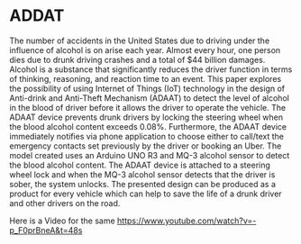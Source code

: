 # ADDAT
The number of accidents in the United States due to driving under the influence of alcohol is on arise each year. Almost every hour, one person dies due to drunk driving crashes and a total of $44 billion damages. Alcohol is a substance that significantly reduces the driver function in terms of thinking, reasoning, and reaction time to an event. This paper explores the possibility of using Internet of Things (IoT) technology in the design of Anti-drink and Anti-Theft Mechanism (ADAAT) to detect the level of alcohol in the blood of driver before it allows the driver to operate the vehicle. The ADAAT device prevents drunk drivers by locking the steering wheel when the blood alcohol content exceeds 0.08%. Furthermore, the ADAAT device immediately notifies via phone application to choose either to call/text the emergency contacts set previously by the driver or booking an Uber.
The model created uses an Arduino UNO R3 and MQ-3 alcohol sensor to detect the blood alcohol content. The ADAAT device is attached to a steering wheel lock and when the MQ-3 alcohol sensor detects that the driver is sober, the system unlocks. The presented design can be produced as a product for every vehicle which can help to save the life of a drunk driver and other drivers on the road.

Here is a Video for the same
https://www.youtube.com/watch?v=-p_F0prBneA&t=48s
